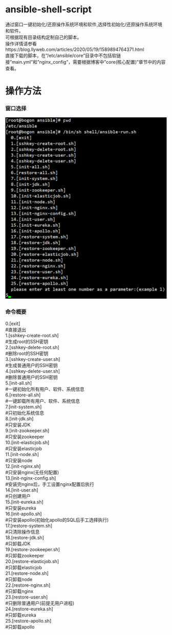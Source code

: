 # ansible-shell-script
通过窗口一键初始化/还原操作系统环境和软件,选择性初始化/还原操作系统环境和软件。<br>
可根据现有目录结构定制自己的脚本。<br>
操作详情请参看https://blog.llyweb.com/articles/2020/05/19/1589894764371.html <br>
直接下载的脚本，在“/etc/ansible/core”目录中不包括软链接”main.yml”和”nginx_config”，需要根据博客中”core(核心配置)”章节中的内容查看。<br>


# 操作方法

### 窗口选择

![image](https://github.com/yazong/imag_pro/blob/master/ansible-shell-script/20200605135509.png)

### 命令概要

0.[exit]	<br>
#直接退出<br>
1.[sshkey-create-root.sh]<br>
#生成root的SSH密钥<br>
2.[sshkey-delete-root.sh]<br>
#删除root的SSH密钥<br>
3.[sshkey-create-user.sh]<br>
#生成普通用户的SSH密钥<br>
4.[sshkey-delete-user.sh]<br>
#删除普通用户的SSH密钥<br>
5.[init-all.sh]<br>
#一键初始化所有用户、软件、系统信息<br>
6.[restore-all.sh]<br>
#一键卸载所有用户、软件、系统信息<br>
7.[init-system.sh]<br>
#只初始化系统信息<br>
8.[init-jdk.sh]<br>
#只安装JDK<br>
9.[init-zookeeper.sh]<br>
#只安装zookeeper<br>
10.[init-elasticjob.sh]<br>
#只安装elasticjob<br>
11.[init-node.sh]<br>
#只安装node<br>
12.[init-nginx.sh]<br>
#只安装nginx(无任何配置)<br>
13.[init-nginx-config.sh]<br>
#安装完nginx后，手工设置nginx配置后执行<br>
14.[init-user.sh]<br>
#只创建用户<br>
15.[init-eureka.sh]<br>
#只安装eureka<br>
16.[init-apollo.sh]<br>
#只安装apollo(初始化apollo的SQL后手工选择执行)<br>
17.[restore-system.sh]<br>
#只清除操作信息<br>
18.[restore-jdk.sh]<br>
#只卸载JDK<br>
19.[restore-zookeeper.sh]<br>
#只卸载zookeeper<br>
20.[restore-elasticjob.sh]<br>
#只卸载elasticjob<br>
21.[restore-node.sh]<br>
#只卸载node<br>
22.[restore-nginx.sh]<br>
#只卸载nginx<br>
23.[restore-user.sh]<br>
#只删除普通用户(前提无用户进程)<br>
24.[restore-eureka.sh]<br>
#只卸载eureka<br>
25.[restore-apollo.sh]<br>
#只卸载apollo<br>

